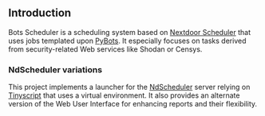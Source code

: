 ## Introduction

Bots Scheduler is a scheduling system based on [Nextdoor Scheduler](https://github.com/Nextdoor/ndscheduler) that uses jobs templated upon [PyBots](https://github.com/dhondta/pybots). It especially focuses on tasks derived from security-related Web services like Shodan or Censys.


### NdScheduler variations

This project implements a launcher for the [NdScheduler](https://github.com/Nextdoor/ndscheduler) server relying on [Tinyscript](https://github.com/dhondta/tinyscript) that uses a virtual environment. It also provides an alternate version of the Web User Interface for enhancing reports and their flexibility.
